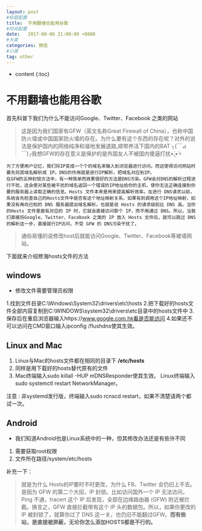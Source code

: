 ```yaml
---
layout: post
#标题配置
title:  不用翻墙也能用谷歌
#时间配置
date:   2017-08-06 21:00:00 +0800
#大类
categories: 微信
#小类
tag: other
---
```

* content
{:toc}


# 不用翻墙也能用谷歌

首先科普下我们为什么不能访问Google、Twitter、Facebook 之类的网站

>这是因为我们国家有GFW（英文名称Great Firewall of China），也称中国防火墙或中国国家防火墙的存在。为什么要有这个东西的存在呢？对外的说法是保护国内的网络纯净和谐地发展道路,顺带养活下国内的BAT
╮(￣⊿￣)╭我想GFW的存在意义是保护的是外国友人不被国内傻逼打扰•̀.̫•́✧

```
为了方便用户记忆，我们将IP变成一个个的域名来输入到浏览器进行访问。而这使得访问网站时要先将其域名解析成 IP。DNS的作用就是进行IP解析，把域名对应到IP。
在GFW的五种封锁方法中，有一种简单而效果很好的方法是DNS污染。GFW会对DNS的解析过程进行干扰，这会使对某些被干扰的域名返回一个错误的IP地址给你的主机，使你无法正确连接到你要的服务器上读取正确的信息。Hosts 文件本来是用来提高解析效率。在进行 DNS请求以前，系统会先检查自己的Hosts文件中是否有这个地址映射关系，如果有则调用这个IP地址映射，如果没有再向已知的 DNS 服务器提出域名解析。也就是说 Hosts 的请求级别比 DNS 高。当你的Hosts 文件里面有对应的 IP 时，它就会直接访问那个 IP，而不用通过 DNS。所以，当我们直接将Google、Twitter、Facebook 之类的 IP 放入 Hosts 文件后，就可以跳过 DNS的解析这一步，直接就行IP访问，不受 GFW 的 DNS污染干扰了。
```


>通俗易懂的说修改host后就能访问Google、Twitter、Facebook等被墙网站。

下面就来介绍修海hosts文件的方法
## windows

* 修改文件需要管理员权限

1.找到文件目录C:\Windows\System32\drivers\etc\hosts
2.把下载好的hosts文件全部内容复制到C:\WINDOWS\system32\drivers\etc目录中的hosts文件中
3.保存后在重启浏览器输入https://www.google.com.hk看是否能访问
4.如果还不可以访问在CMD窗口输入ipconfig /flushdns使其生效。

## Linux and Mac
1. Linux与Mac的hosts文件都在相同的目录下 **/etc/hosts**
2. 同样是用下载好的hosts替代原有的文件
3. Mac终端输入sudo killall -HUP mDNSResponder使其生效。
   Linux终端输入sudo systemctl restart NetworkManager。

注意 : 非systemd发行版，终端输入sudo rcnscd restart，如果不清楚请两个都试一次。

## Android

* 我们知道Android也是Linux系统中的一种，但其修改办法还是有些许不同

1. 需要获取root权限 
2. 文件所在路径/system/etc/hosts


补充一下：
>就是为什么 Hosts的IP要时不时更改，为什么 FB、Twitter 会仍旧上不去。是因为 GFW 的第二个大招，IP 封锁。比如访问国外一个 IP 无法访问，Ping 不通，tracert 这个 IP 后发现，全部在边缘路由器 (GFW) 附近被拦截。换言之，GFW 直接拦截带有这个 IP 头的数据包。所以，如果你更改的 IP 被封锁了，就算你过了 DNS 这一关，也仍旧不能翻过GFW。**而有些站，是直接被屏蔽，无论你怎么添加HOSTS都是不行的。**